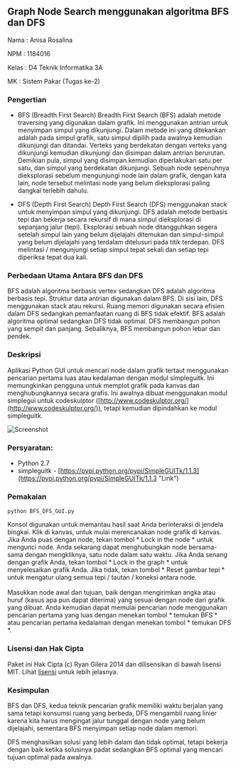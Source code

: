 

## Graph Node Search menggunakan algoritma BFS dan DFS ##
Nama    : Anisa Rosalina

NPM     : 1184016

Kelas   : D4 Teknik Informatika 3A 

MK      : Sistem Pakar (Tugas ke-2)

### Pengertian ###
- BFS (Breadth First Search)
Breadth First Search (BFS) adalah metode traversing yang digunakan dalam grafik. Ini menggunakan antrian untuk menyimpan simpul yang dikunjungi. Dalam metode ini yang ditekankan adalah pada simpul grafik, satu simpul dipilih pada awalnya kemudian dikunjungi dan ditandai. Verteks yang berdekatan dengan verteks yang dikunjungi kemudian dikunjungi dan disimpan dalam antrian berurutan. Demikian pula, simpul yang disimpan kemudian diperlakukan satu per satu, dan simpul yang berdekatan dikunjungi. Sebuah node sepenuhnya dieksplorasi sebelum mengunjungi node lain dalam grafik, dengan kata lain, node tersebut melintasi node yang belum dieksplorasi paling dangkal terlebih dahulu.

- DFS (Depth First Search)
Depth First Search (DFS) menggunakan stack untuk menyimpan simpul yang dikunjungi. DFS adalah metode berbasis tepi dan bekerja secara rekursif di mana simpul dieksplorasi di sepanjang jalur (tepi). Eksplorasi sebuah node ditangguhkan segera setelah simpul lain yang belum dijelajahi ditemukan dan simpul-simpul yang belum dijelajahi yang terdalam ditelusuri pada titik terdepan. DFS melintasi / mengunjungi setiap simpul tepat sekali dan setiap tepi diperiksa tepat dua kali.


### Perbedaan Utama Antara BFS dan DFS ###
BFS adalah algoritma berbasis vertex sedangkan DFS adalah algoritma berbasis tepi. Struktur data antrian digunakan dalam BFS. Di sisi lain, DFS menggunakan stack atau rekursi.
Ruang memori digunakan secara efisien dalam DFS sedangkan pemanfaatan ruang di BFS tidak efektif. BFS adalah algoritma optimal sedangkan DFS tidak optimal. DFS membangun pohon yang sempit dan panjang. Sebaliknya, BFS membangun pohon lebar dan pendek.


### Deskripsi ###
Aplikasi Python GUI untuk mencari node dalam grafik tertaut menggunakan pencarian pertama luas atau kedalaman dengan modul simpleguitk. Ini memungkinkan pengguna untuk memplot grafik pada kanvas dan menghubungkannya secara grafis. Ini awalnya dibuat menggunakan modul simplegui untuk codeskulptor ([http://www.codeskulptor.org/](http://www.codeskulptor.org/)), tetapi kemudian dipindahkan ke modul simpleguitk.

![Screenshot](https://raw.githubusercontent.com/Daytron/graph-bfs-dfs-gui/master/screenshots/screenshot1.png)


### Persyaratan: ###
- Python 2.7
- simpleguitk - [https://pypi.python.org/pypi/SimpleGUITk/1.1.3](https://pypi.python.org/pypi/SimpleGUITk/1.1.3 "Link")


### Pemakaian ###
    python BFS_DFS_GUI.py
Konsol digunakan untuk memantau hasil saat Anda berinteraksi di jendela bingkai. Klik di kanvas, untuk mulai merencanakan node grafik di kanvas. Jika Anda puas dengan node, tekan tombol * Lock in the node * untuk mengunci node. Anda sekarang dapat menghubungkan node bersama-sama dengan mengkliknya, satu node dalam satu waktu. Jika Anda senang dengan grafik Anda, tekan tombol * Lock in the graph * untuk menyelesaikan grafik Anda. Jika tidak, tekan tombol * Reset gambar tepi * untuk mengatur ulang semua tepi / tautan / koneksi antara node.
<br> <br>
Masukkan node awal dan tujuan, baik dengan mengirimkan angka atau huruf (kasus apa pun dapat diterima) yang sesuai dengan node dari grafik yang dibuat. Anda kemudian dapat memulai pencarian node menggunakan pencarian pertama yang luas dengan menekan tombol * temukan BFS * atau pencarian pertama kedalaman dengan menekan tombol * temukan DFS *.


### Lisensi dan Hak Cipta ###
Paket ini Hak Cipta (c) Ryan Gilera 2014 dan dilisensikan di bawah lisensi MIT. Lihat [lisensi](https://github.com/Daytron/graph-bfs-dfs-gui/blob/master/LICENSE) untuk lebih jelasnya.


### Kesimpulan ###
BFS dan DFS, kedua teknik pencarian grafik memiliki waktu berjalan yang sama tetapi konsumsi ruang yang berbeda, DFS mengambil ruang linier karena kita harus mengingat jalur tunggal dengan node yang belum dijelajahi, sementara BFS menyimpan setiap node dalam memori.

DFS menghasilkan solusi yang lebih dalam dan tidak optimal, tetapi bekerja dengan baik ketika solusinya padat sedangkan BFS optimal yang mencari tujuan optimal pada awalnya.
